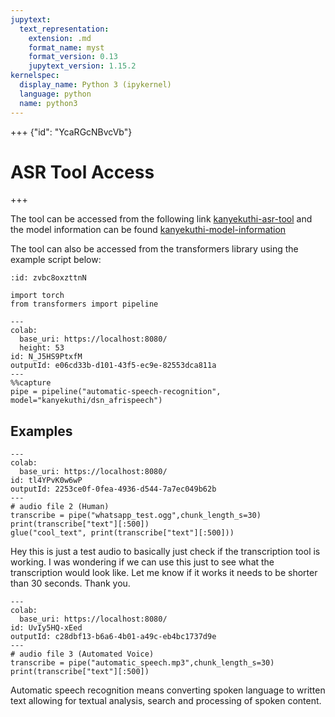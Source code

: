 ```yaml
---
jupytext:
  text_representation:
    extension: .md
    format_name: myst
    format_version: 0.13
    jupytext_version: 1.15.2
kernelspec:
  display_name: Python 3 (ipykernel)
  language: python
  name: python3
---
```


+++ {"id": "YcaRGcNBvcVb"}

# ASR Tool Access

+++

The tool can be accessed from the following link [kanyekuthi-asr-tool](https://huggingface.co/spaces/kanyekuthi/kanyekuthi-dsn_afrispeech) and the model information can be found [kanyekuthi-model-information](https://huggingface.co/kanyekuthi/dsn_afrispeech)

The tool can also be accessed from the transformers library using the example script below:

```{code-cell} ipython3
:id: zvbc8oxzttnN

import torch
from transformers import pipeline
```

```{code-cell} ipython3
---
colab:
  base_uri: https://localhost:8080/
  height: 53
id: N_J5HS9PtxfM
outputId: e06cd33b-d101-43f5-ec9e-82553dca811a
---
%%capture
pipe = pipeline("automatic-speech-recognition", model="kanyekuthi/dsn_afrispeech")
```

## Examples

```{code-cell} ipython3
---
colab:
  base_uri: https://localhost:8080/
id: tl4YPvK0w6wP
outputId: 2253ce0f-0fea-4936-d544-7a7ec049b62b
---
# audio file 2 (Human)
transcribe = pipe("whatsapp_test.ogg",chunk_length_s=30)
print(transcribe["text"][:500])
glue("cool_text", print(transcribe["text"][:500]))
```

Hey this is just a test audio to basically just check if the transcription tool is working. I was wondering if we can use this just to see what the transcription would look like. Let me know if it works it needs to be shorter than 30 seconds. Thank you.

```{code-cell} ipython3
---
colab:
  base_uri: https://localhost:8080/
id: UvIy5HQ-xEed
outputId: c28dbf13-b6a6-4b01-a49c-eb4bc1737d9e
---
# audio file 3 (Automated Voice)
transcribe = pipe("automatic_speech.mp3",chunk_length_s=30)
print(transcribe["text"][:500])
```

Automatic speech recognition means converting spoken language to written text allowing for textual analysis, search and processing of spoken content.
